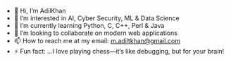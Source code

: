 -  👋 Hi, I’m AdilKhan
-  👀 I’m interested in AI, Cyber Security, ML & Data Science
-  🌱 I’m currently learning Python, C, C++, Perl & Java
-  💞️ I’m looking to collaborate on modern web applications
-  📫 How to reach me at my email: m.adiltkhan@gmail.com
-  ⚡ Fun fact: ...I love playing chess—it’s like debugging, but for your brain! 

<!---
AdilKhan19/AdilKhan19 is a ✨ special ✨ repository because its `README.md` (this file) appears on your GitHub profile.
You can click the Preview link to take a look at your changes.
--->
